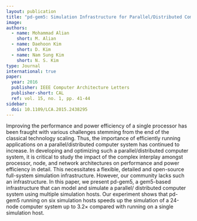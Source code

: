 ```yaml
---
layout: publication
title: "pd-gem5: Simulation Infrastructure for Parallel/Distributed Computer Systems"
image: 
authors:
  - name: Mohammad Alian
    short: M. Alian
  - name: Daehoon Kim
    short: D. Kim
  - name: Nam Sung Kim
    short: N. S. Kim
type: Journal
international: true
paper:
  year: 2016
  publisher: IEEE Computer Architecture Letters
  publisher-short: CAL
  ref: vol. 15, no. 1, pp. 41-44
sidebar:
  doi: 10.1109/LCA.2015.2438295
---
```


Improving the performance and power efficiency of a single processor has been fraught with various challenges stemming from the end of the classical technology scaling. Thus, the importance of efficiently running applications on a parallel/distributed computer system has continued to increase. In developing and optimizing such a parallel/distributed computer system, it is critical to study the impact of the complex interplay amongst processor, node, and network architectures on performance and power efficiency in detail. This necessitates a flexible, detailed and open-source full-system simulation infrastructure. However, our community lacks such an infrastructure. In this paper, we present pd-gem5, a gem5-based infrastructure that can model and simulate a parallel/ distributed computer system using multiple simulation hosts. Our experiment shows that pd-gem5 running on six simulation hosts speeds up the simulation of a 24-node computer system up to 3.2× compared with running on a single simulation host.
